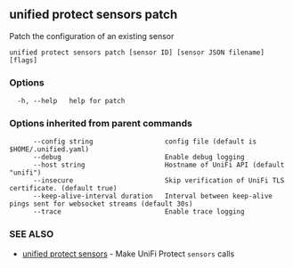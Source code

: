 ## unified protect sensors patch

Patch the configuration of an existing sensor

```
unified protect sensors patch [sensor ID] [sensor JSON filename] [flags]
```

### Options

```
  -h, --help   help for patch
```

### Options inherited from parent commands

```
      --config string                  config file (default is $HOME/.unified.yaml)
      --debug                          Enable debug logging
      --host string                    Hostname of UniFi API (default "unifi")
      --insecure                       Skip verification of UniFi TLS certificate. (default true)
      --keep-alive-interval duration   Interval between keep-alive pings sent for websocket streams (default 30s)
      --trace                          Enable trace logging
```

### SEE ALSO

* [unified protect sensors](unified_protect_sensors.md)	 - Make UniFi Protect `sensors` calls

